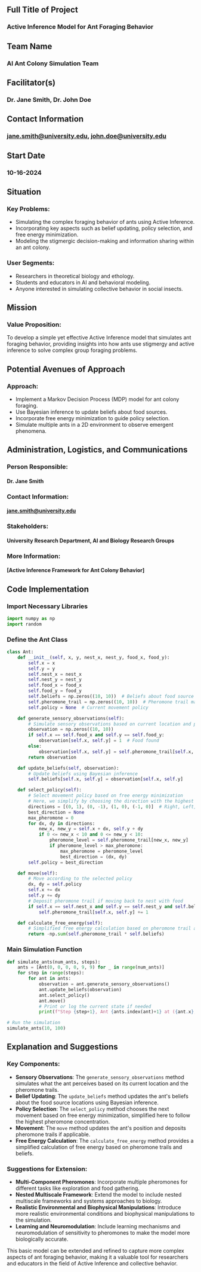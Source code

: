## Full Title of Project
### Active Inference Model for Ant Foraging Behavior

## Team Name
### AI Ant Colony Simulation Team

## Facilitator(s)
### Dr. Jane Smith, Dr. John Doe

## Contact Information
### jane.smith@university.edu, john.doe@university.edu

## Start Date
### 10-16-2024

## Situation
### Key Problems:
- Simulating the complex foraging behavior of ants using Active Inference.
- Incorporating key aspects such as belief updating, policy selection, and free energy minimization.
- Modeling the stigmergic decision-making and information sharing within an ant colony.

### User Segments:
- Researchers in theoretical biology and ethology.
- Students and educators in AI and behavioral modeling.
- Anyone interested in simulating collective behavior in social insects.

## Mission
### Value Proposition:
To develop a simple yet effective Active Inference model that simulates ant foraging behavior, providing insights into how ants use stigmergy and active inference to solve complex group foraging problems.

## Potential Avenues of Approach
### Approach:
- Implement a Markov Decision Process (MDP) model for ant colony foraging.
- Use Bayesian inference to update beliefs about food sources.
- Incorporate free energy minimization to guide policy selection.
- Simulate multiple ants in a 2D environment to observe emergent phenomena.

## Administration, Logistics, and Communications
### Person Responsible:
#### Dr. Jane Smith

### Contact Information:
#### jane.smith@university.edu

### Stakeholders:
#### University Research Department, AI and Biology Research Groups

### More Information:
#### [Active Inference Framework for Ant Colony Behavior]

## Code Implementation

### Import Necessary Libraries
```python
import numpy as np
import random
```

### Define the Ant Class
```python
class Ant:
    def __init__(self, x, y, nest_x, nest_y, food_x, food_y):
        self.x = x
        self.y = y
        self.nest_x = nest_x
        self.nest_y = nest_y
        self.food_x = food_x
        self.food_y = food_y
        self.beliefs = np.zeros((10, 10))  # Beliefs about food source locations
        self.pheromone_trail = np.zeros((10, 10))  # Pheromone trail map
        self.policy = None  # Current movement policy

    def generate_sensory_observations(self):
        # Simulate sensory observations based on current location and pheromone trails
        observation = np.zeros((10, 10))
        if self.x == self.food_x and self.y == self.food_y:
            observation[self.x, self.y] = 1  # Food found
        else:
            observation[self.x, self.y] = self.pheromone_trail[self.x, self.y]
        return observation

    def update_beliefs(self, observation):
        # Update beliefs using Bayesian inference
        self.beliefs[self.x, self.y] = observation[self.x, self.y]

    def select_policy(self):
        # Select movement policy based on free energy minimization
        # Here, we simplify by choosing the direction with the highest pheromone concentration
        directions = [(0, 1), (0, -1), (1, 0), (-1, 0)]  # Right, Left, Down, Up
        best_direction = None
        max_pheromone = 0
        for dx, dy in directions:
            new_x, new_y = self.x + dx, self.y + dy
            if 0 <= new_x < 10 and 0 <= new_y < 10:
                pheromone_level = self.pheromone_trail[new_x, new_y]
                if pheromone_level > max_pheromone:
                    max_pheromone = pheromone_level
                    best_direction = (dx, dy)
        self.policy = best_direction

    def move(self):
        # Move according to the selected policy
        dx, dy = self.policy
        self.x += dx
        self.y += dy
        # Deposit pheromone trail if moving back to nest with food
        if self.x == self.nest_x and self.y == self.nest_y and self.beliefs[self.x, self.y] == 1:
            self.pheromone_trail[self.x, self.y] += 1

    def calculate_free_energy(self):
        # Simplified free energy calculation based on pheromone trail and beliefs
        return -np.sum(self.pheromone_trail * self.beliefs)
```

### Main Simulation Function
```python
def simulate_ants(num_ants, steps):
    ants = [Ant(0, 0, 0, 0, 9, 9) for _ in range(num_ants)]
    for step in range(steps):
        for ant in ants:
            observation = ant.generate_sensory_observations()
            ant.update_beliefs(observation)
            ant.select_policy()
            ant.move()
            # Print or log the current state if needed
            print(f"Step {step+1}, Ant {ants.index(ant)+1} at ({ant.x}, {ant.y})")

# Run the simulation
simulate_ants(10, 100)
```

## Explanation and Suggestions

### Key Components:
- **Sensory Observations**: The `generate_sensory_observations` method simulates what the ant perceives based on its current location and the pheromone trails.
- **Belief Updating**: The `update_beliefs` method updates the ant's beliefs about the food source locations using Bayesian inference.
- **Policy Selection**: The `select_policy` method chooses the next movement based on free energy minimization, simplified here to follow the highest pheromone concentration.
- **Movement**: The `move` method updates the ant's position and deposits pheromone trails if applicable.
- **Free Energy Calculation**: The `calculate_free_energy` method provides a simplified calculation of free energy based on pheromone trails and beliefs.

### Suggestions for Extension:
- **Multi-Component Pheromones**: Incorporate multiple pheromones for different tasks like exploration and food gathering.
- **Nested Multiscale Framework**: Extend the model to include nested multiscale frameworks and systems approaches to biology.
- **Realistic Environmental and Biophysical Manipulations**: Introduce more realistic environmental conditions and biophysical manipulations to the simulation.
- **Learning and Neuromodulation**: Include learning mechanisms and neuromodulation of sensitivity to pheromones to make the model more biologically accurate.

This basic model can be extended and refined to capture more complex aspects of ant foraging behavior, making it a valuable tool for researchers and educators in the field of Active Inference and collective behavior.